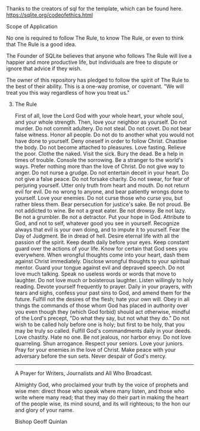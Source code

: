 Thanks to the creators of sql for the template, which can be found here. https://sqlite.org/codeofethics.html

Scope of Application

No one is required to follow The Rule, to know The Rule, or even to think that The Rule is a good idea. 

The Founder of SQLite believes that anyone who follows The Rule will live a happier and more productive life,
but individuals are free to dispute or ignore that advice if they wish.

The owner of this repository has pledged to follow the spirit of The Rule to the best of their ability. 
This is a one-way promise, or covenant. "We will treat you this way regardless of how you treat us."

3. The Rule

    First of all, love the Lord God with your whole heart, your whole soul, and your whole strength.
    Then, love your neighbor as yourself.
    Do not murder.
    Do not commit adultery.
    Do not steal.
    Do not covet.
    Do not bear false witness.
    Honor all people.
    Do not do to another what you would not have done to yourself.
    Deny oneself in order to follow Christ.
    Chastise the body.
    Do not become attached to pleasures.
    Love fasting.
    Relieve the poor.
    Clothe the naked.
    Visit the sick.
    Bury the dead.
    Be a help in times of trouble.
    Console the sorrowing.
    Be a stranger to the world's ways.
    Prefer nothing more than the love of Christ.
    Do not give way to anger.
    Do not nurse a grudge.
    Do not entertain deceit in your heart.
    Do not give a false peace.
    Do not forsake charity.
    Do not swear, for fear of perjuring yourself.
    Utter only truth from heart and mouth.
    Do not return evil for evil.
    Do no wrong to anyone, and bear patiently wrongs done to yourself.
    Love your enemies.
    Do not curse those who curse you, but rather bless them.
    Bear persecution for justice's sake.
    Be not proud.
    Be not addicted to wine.
    Be not a great eater.
    Be not drowsy.
    Be not lazy.
    Be not a grumbler.
    Be not a detractor.
    Put your hope in God.
    Attribute to God, and not to self, whatever good you see in yourself.
    Recognize always that evil is your own doing, and to impute it to yourself.
    Fear the Day of Judgment.
    Be in dread of hell.
    Desire eternal life with all the passion of the spirit.
    Keep death daily before your eyes.
    Keep constant guard over the actions of your life.
    Know for certain that God sees you everywhere.
    When wrongful thoughts come into your heart, dash them against Christ immediately.
    Disclose wrongful thoughts to your spiritual mentor.
    Guard your tongue against evil and depraved speech.
    Do not love much talking.
    Speak no useless words or words that move to laughter.
    Do not love much or boisterous laughter.
    Listen willingly to holy reading.
    Devote yourself frequently to prayer.
    Daily in your prayers, with tears and sighs, confess your past sins to God, and amend them for the future.
    Fulfill not the desires of the flesh; hate your own will.
    Obey in all things the commands of those whom God has placed in authority over you even though they (which God forbid) should act otherwise, mindful of the Lord's precept, "Do what they say, but not what they do."
    Do not wish to be called holy before one is holy; but first to be holy, that you may be truly so called.
    Fulfill God's commandments daily in your deeds.
    Love chastity.
    Hate no one.
    Be not jealous, nor harbor envy.
    Do not love quarreling.
    Shun arrogance.
    Respect your seniors.
    Love your juniors.
    Pray for your enemies in the love of Christ.
    Make peace with your adversary before the sun sets.
    Never despair of God's mercy. 

    ---

    A Prayer for Writers, Journalists and All Who Broadcast.

    Almighty God, who proclaimed your truth by the voice of prophets and wise men: direct those who speak where many listen, and those who write where many read; that they may do their part in making the heart of the people wise, its mind sound, and its will righteous; to the hon our and glory of your name.


	Bishop Geoff Quinlan



